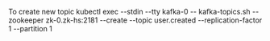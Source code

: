 To create new topic
     kubectl exec --stdin --tty kafka-0 -- kafka-topics.sh --zookeeper zk-0.zk-hs:2181 --create --topic user.created --replication-factor 1 --partition 1

